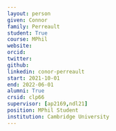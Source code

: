 ```yaml
---
layout: person
given: Connor
family: Perreault
student: True
course: MPhil
website: 
orcid:
twitter: 
github: 
linkedin: conor-perreault
start: 2021-10-01
end: 2022-06-01
alumni: True
crsid: clp66
supervisor: [ap2169,ndl21]
position: MPhil Student
institution: Cambridge University
---
```

